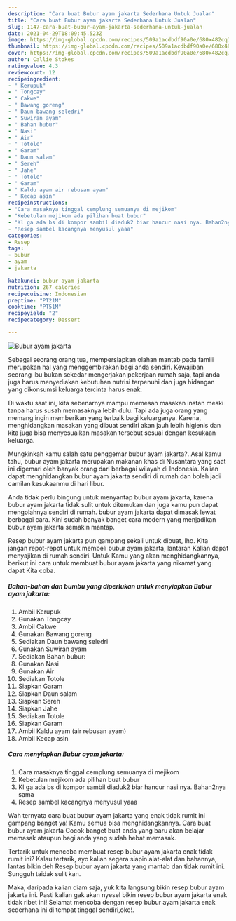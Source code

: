 ```yaml
---
description: "Cara buat Bubur ayam jakarta Sederhana Untuk Jualan"
title: "Cara buat Bubur ayam jakarta Sederhana Untuk Jualan"
slug: 1147-cara-buat-bubur-ayam-jakarta-sederhana-untuk-jualan
date: 2021-04-29T18:09:45.523Z
image: https://img-global.cpcdn.com/recipes/509a1acdbdf90a0e/680x482cq70/bubur-ayam-jakarta-foto-resep-utama.jpg
thumbnail: https://img-global.cpcdn.com/recipes/509a1acdbdf90a0e/680x482cq70/bubur-ayam-jakarta-foto-resep-utama.jpg
cover: https://img-global.cpcdn.com/recipes/509a1acdbdf90a0e/680x482cq70/bubur-ayam-jakarta-foto-resep-utama.jpg
author: Callie Stokes
ratingvalue: 4.3
reviewcount: 12
recipeingredient:
- " Kerupuk"
- " Tongcay"
- " Cakwe"
- " Bawang goreng"
- " Daun bawang seledri"
- " Suwiran ayam"
- " Bahan bubur"
- " Nasi"
- " Air"
- " Totole"
- " Garam"
- " Daun salam"
- " Sereh"
- " Jahe"
- " Totole"
- " Garam"
- " Kaldu ayam air rebusan ayam"
- " Kecap asin"
recipeinstructions:
- "Cara masaknya tinggal cemplung semuanya di mejikom"
- "Kebetulan mejikom ada pilihan buat bubur"
- "Kl ga ada bs di kompor sambil diaduk2 biar hancur nasi nya. Bahan2nya sama"
- "Resep sambel kacangnya menyusul yaaa"
categories:
- Resep
tags:
- bubur
- ayam
- jakarta

katakunci: bubur ayam jakarta 
nutrition: 267 calories
recipecuisine: Indonesian
preptime: "PT21M"
cooktime: "PT51M"
recipeyield: "2"
recipecategory: Dessert

---
```



![Bubur ayam jakarta](https://img-global.cpcdn.com/recipes/509a1acdbdf90a0e/680x482cq70/bubur-ayam-jakarta-foto-resep-utama.jpg)

Sebagai seorang orang tua, mempersiapkan olahan mantab pada famili merupakan hal yang menggembirakan bagi anda sendiri. Kewajiban seorang ibu bukan sekedar mengerjakan pekerjaan rumah saja, tapi anda juga harus menyediakan kebutuhan nutrisi terpenuhi dan juga hidangan yang dikonsumsi keluarga tercinta harus enak.

Di waktu  saat ini, kita sebenarnya mampu memesan masakan instan meski tanpa harus susah memasaknya lebih dulu. Tapi ada juga orang yang memang ingin memberikan yang terbaik bagi keluarganya. Karena, menghidangkan masakan yang dibuat sendiri akan jauh lebih higienis dan kita juga bisa menyesuaikan masakan tersebut sesuai dengan kesukaan keluarga. 



Mungkinkah kamu salah satu penggemar bubur ayam jakarta?. Asal kamu tahu, bubur ayam jakarta merupakan makanan khas di Nusantara yang saat ini digemari oleh banyak orang dari berbagai wilayah di Indonesia. Kalian dapat menghidangkan bubur ayam jakarta sendiri di rumah dan boleh jadi camilan kesukaanmu di hari libur.

Anda tidak perlu bingung untuk menyantap bubur ayam jakarta, karena bubur ayam jakarta tidak sulit untuk ditemukan dan juga kamu pun dapat mengolahnya sendiri di rumah. bubur ayam jakarta dapat dimasak lewat berbagai cara. Kini sudah banyak banget cara modern yang menjadikan bubur ayam jakarta semakin mantap.

Resep bubur ayam jakarta pun gampang sekali untuk dibuat, lho. Kita jangan repot-repot untuk membeli bubur ayam jakarta, lantaran Kalian dapat menyajikan di rumah sendiri. Untuk Kamu yang akan menghidangkannya, berikut ini cara untuk membuat bubur ayam jakarta yang nikamat yang dapat Kita coba.

<!--inarticleads1-->

##### Bahan-bahan dan bumbu yang diperlukan untuk menyiapkan Bubur ayam jakarta:

1. Ambil  Kerupuk
1. Gunakan  Tongcay
1. Ambil  Cakwe
1. Gunakan  Bawang goreng
1. Sediakan  Daun bawang seledri
1. Gunakan  Suwiran ayam
1. Sediakan  Bahan bubur:
1. Gunakan  Nasi
1. Gunakan  Air
1. Sediakan  Totole
1. Siapkan  Garam
1. Siapkan  Daun salam
1. Siapkan  Sereh
1. Siapkan  Jahe
1. Sediakan  Totole
1. Siapkan  Garam
1. Ambil  Kaldu ayam (air rebusan ayam)
1. Ambil  Kecap asin




<!--inarticleads2-->

##### Cara menyiapkan Bubur ayam jakarta:

1. Cara masaknya tinggal cemplung semuanya di mejikom
1. Kebetulan mejikom ada pilihan buat bubur
1. Kl ga ada bs di kompor sambil diaduk2 biar hancur nasi nya. Bahan2nya sama
1. Resep sambel kacangnya menyusul yaaa




Wah ternyata cara buat bubur ayam jakarta yang enak tidak rumit ini gampang banget ya! Kamu semua bisa menghidangkannya. Cara buat bubur ayam jakarta Cocok banget buat anda yang baru akan belajar memasak ataupun bagi anda yang sudah hebat memasak.

Tertarik untuk mencoba membuat resep bubur ayam jakarta enak tidak rumit ini? Kalau tertarik, ayo kalian segera siapin alat-alat dan bahannya, lantas bikin deh Resep bubur ayam jakarta yang mantab dan tidak rumit ini. Sungguh taidak sulit kan. 

Maka, daripada kalian diam saja, yuk kita langsung bikin resep bubur ayam jakarta ini. Pasti kalian gak akan nyesel bikin resep bubur ayam jakarta enak tidak ribet ini! Selamat mencoba dengan resep bubur ayam jakarta enak sederhana ini di tempat tinggal sendiri,oke!.

